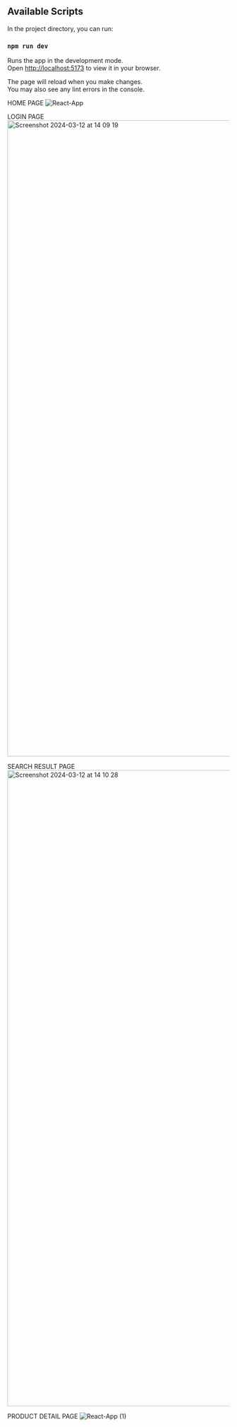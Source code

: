 
## Available Scripts

In the project directory, you can run:

### `npm run dev`

Runs the app in the development mode.\
Open [http://localhost:5173](http://localhost:5173) to view it in your browser.

The page will reload when you make changes.\
You may also see any lint errors in the console.

HOME PAGE
![React-App](https://github.com/VnTrg85/Booking-Web-FE/assets/118825561/827c36d6-9270-44fc-bda0-f80416eb746a)

LOGIN PAGE
<img width="1440" alt="Screenshot 2024-03-12 at 14 09 19" src="https://github.com/VnTrg85/Booking-Web-FE/assets/118825561/7fb9f919-d1c6-4d23-8a16-ef4436fa6f3f">

SEARCH RESULT PAGE
<img width="1440" alt="Screenshot 2024-03-12 at 14 10 28" src="https://github.com/VnTrg85/Booking-Web-FE/assets/118825561/44aad8f4-a0f5-497e-8459-9331caf3458a">

PRODUCT DETAIL PAGE
![React-App (1)](https://github.com/VnTrg85/Booking-Web-FE/assets/118825561/8827562e-2b29-4adb-956a-e2b2281721f7)


